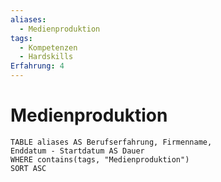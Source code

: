 ```yaml
---
aliases:
  - Medienproduktion
tags:
  - Kompetenzen
  - Hardskills
Erfahrung: 4
---
```


# Medienproduktion

```dataview
TABLE aliases AS Berufserfahrung, Firmenname,
Enddatum - Startdatum AS Dauer
WHERE contains(tags, "Medienproduktion")
SORT ASC
```